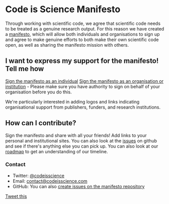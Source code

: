 # Code is Science Manifesto

Through working with scientific code, we agree that scientific code needs to be treated as a genuine research output. For this reason we have created a [manifesto](manifesto.md), which will allow both individuals and organisations to sign up and agree to make genuine efforts to both make their own scientific code open, as well as sharing the manifesto mission with others. 

## I want to express my support for the manifesto! Tell me how

[Sign the manifesto as an individual]()
[Sign the manifesto as an organisation or institution](https://docs.google.com/forms/d/e/1FAIpQLSdUPKlP__5saaYMyEJwkHF3gRNAHiKihOlp6zd6QK4vUqs3gg/viewform?usp=sf_link) - Please make sure you have authority to sign on behalf of your organisation before you do this.

 We're particularly interested in adding logos and links indicating organisational support from publishers, funders, and research institutions.

## How can I contribute? 

Sign the manifesto and share with all your friends! Add links to your personal and institutional sites. 
You can also look at the [issues](https://github.com/codeisscience/manifesto/issues/) on github and see if there's anything else you can pick up. You can also look at our [roadmap](roadmap.md) to get an understanding of our timeline. 

### Contact

- Twitter: [@codeisscience](https://twitter.com/codeisscience/)
- Email: contact@codeisscience.com
- GitHub: You can also [create issues on the manifesto repository](https://github.com/codeisscience/manifesto/issues/new?title=[Manifesto%20Comment])


[Tweet this](https://twitter.com/intent/tweet?ref_src=twsrc%5Etfw&related=%40codeisscience&text=I%20adhere%20to%20the%20%22Code%20is%20Science%22%20manifesto%20via%20%40codeisscience%20https%3A%2F%2Fcodeisscience.github.io%2Fmanifesto%2Fmanifesto%2C%20so%20can%20you%20too!&tw_p=tweetbutton&url=file%3A%2F%2F%2Fh%2Fk%2Findex.html)

